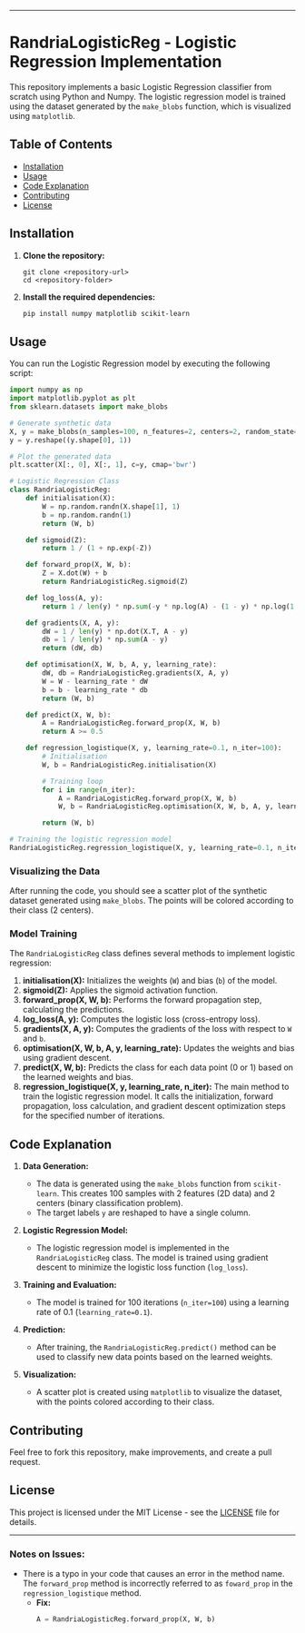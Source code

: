 
---

# RandriaLogisticReg - Logistic Regression Implementation

This repository implements a basic Logistic Regression classifier from scratch using Python and Numpy. The logistic regression model is trained using the dataset generated by the `make_blobs` function, which is visualized using `matplotlib`.

## Table of Contents

- [Installation](#installation)
- [Usage](#usage)
- [Code Explanation](#code-explanation)
- [Contributing](#contributing)
- [License](#license)

## Installation

1. **Clone the repository:**
   ```
   git clone <repository-url>
   cd <repository-folder>
   ```

2. **Install the required dependencies:**
   ```bash
   pip install numpy matplotlib scikit-learn
   ```

## Usage

You can run the Logistic Regression model by executing the following script:

```python
import numpy as np
import matplotlib.pyplot as plt
from sklearn.datasets import make_blobs

# Generate synthetic data
X, y = make_blobs(n_samples=100, n_features=2, centers=2, random_state=0)
y = y.reshape((y.shape[0], 1))

# Plot the generated data
plt.scatter(X[:, 0], X[:, 1], c=y, cmap='bwr')

# Logistic Regression Class
class RandriaLogisticReg:
    def initialisation(X):
        W = np.random.randn(X.shape[1], 1)
        b = np.random.randn(1)
        return (W, b)

    def sigmoid(Z):
        return 1 / (1 + np.exp(-Z))

    def forward_prop(X, W, b):
        Z = X.dot(W) + b
        return RandriaLogisticReg.sigmoid(Z)

    def log_loss(A, y):
        return 1 / len(y) * np.sum(-y * np.log(A) - (1 - y) * np.log(1 - A))

    def gradients(X, A, y):
        dW = 1 / len(y) * np.dot(X.T, A - y)
        db = 1 / len(y) * np.sum(A - y)
        return (dW, db)

    def optimisation(X, W, b, A, y, learning_rate):
        dW, db = RandriaLogisticReg.gradients(X, A, y)
        W = W - learning_rate * dW
        b = b - learning_rate * db
        return (W, b)

    def predict(X, W, b):
        A = RandriaLogisticReg.forward_prop(X, W, b)
        return A >= 0.5

    def regression_logistique(X, y, learning_rate=0.1, n_iter=100):
        # Initialisation
        W, b = RandriaLogisticReg.initialisation(X)

        # Training loop
        for i in range(n_iter):
            A = RandriaLogisticReg.forward_prop(X, W, b)
            W, b = RandriaLogisticReg.optimisation(X, W, b, A, y, learning_rate)

        return (W, b)

# Training the logistic regression model
RandriaLogisticReg.regression_logistique(X, y, learning_rate=0.1, n_iter=100)
```

### Visualizing the Data

After running the code, you should see a scatter plot of the synthetic dataset generated using `make_blobs`. The points will be colored according to their class (2 centers).

### Model Training

The `RandriaLogisticReg` class defines several methods to implement logistic regression:

1. **initialisation(X):** Initializes the weights (`W`) and bias (`b`) of the model.
2. **sigmoid(Z):** Applies the sigmoid activation function.
3. **forward_prop(X, W, b):** Performs the forward propagation step, calculating the predictions.
4. **log_loss(A, y):** Computes the logistic loss (cross-entropy loss).
5. **gradients(X, A, y):** Computes the gradients of the loss with respect to `W` and `b`.
6. **optimisation(X, W, b, A, y, learning_rate):** Updates the weights and bias using gradient descent.
7. **predict(X, W, b):** Predicts the class for each data point (0 or 1) based on the learned weights and bias.
8. **regression_logistique(X, y, learning_rate, n_iter):** The main method to train the logistic regression model. It calls the initialization, forward propagation, loss calculation, and gradient descent optimization steps for the specified number of iterations.

## Code Explanation

1. **Data Generation:**
   - The data is generated using the `make_blobs` function from `scikit-learn`. This creates 100 samples with 2 features (2D data) and 2 centers (binary classification problem).
   - The target labels `y` are reshaped to have a single column.

2. **Logistic Regression Model:**
   - The logistic regression model is implemented in the `RandriaLogisticReg` class. The model is trained using gradient descent to minimize the logistic loss function (`log_loss`).

3. **Training and Evaluation:**
   - The model is trained for 100 iterations (`n_iter=100`) using a learning rate of 0.1 (`learning_rate=0.1`).

4. **Prediction:**
   - After training, the `RandriaLogisticReg.predict()` method can be used to classify new data points based on the learned weights.

5. **Visualization:**
   - A scatter plot is created using `matplotlib` to visualize the dataset, with the points colored according to their class.

## Contributing

Feel free to fork this repository, make improvements, and create a pull request.

## License

This project is licensed under the MIT License - see the [LICENSE](LICENSE) file for details.

---

### Notes on Issues:

- There is a typo in your code that causes an error in the method name. The `forward_prop` method is incorrectly referred to as `foward_prop` in the `regression_logistique` method.
  - **Fix:**
    ```python
    A = RandriaLogisticReg.forward_prop(X, W, b)
    ```

